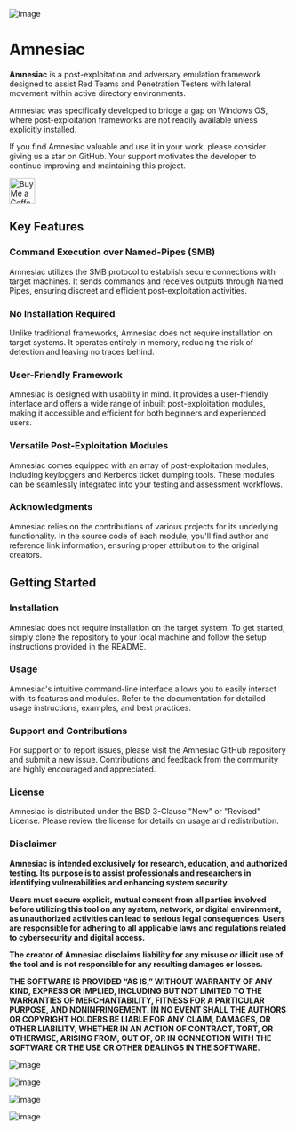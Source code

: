 ![image](https://github.com/Leo4j/Amnesiac/assets/61951374/cc3d29ea-3d6e-48cb-917c-029475794d39)

# Amnesiac

**Amnesiac** is a post-exploitation and adversary emulation framework designed to assist Red Teams and Penetration Testers with lateral movement within active directory environments.

Amnesiac was specifically developed to bridge a gap on Windows OS, where post-exploitation frameworks are not readily available unless explicitly installed.

If you find Amnesiac valuable and use it in your work, please consider giving us a star on GitHub. Your support motivates the developer to continue improving and maintaining this project.

<a href='https://ko-fi.com/leo4j' target='_blank'><img height='35' style='border:0px;height:46px;' src='https://az743702.vo.msecnd.net/cdn/kofi3.png?v=0' border='0' alt='Buy Me a Coffee at ko-fi.com' /></a>

## Key Features

### Command Execution over Named-Pipes (SMB)

Amnesiac utilizes the SMB protocol to establish secure connections with target machines. It sends commands and receives outputs through Named Pipes, ensuring discreet and efficient post-exploitation activities.

### No Installation Required

Unlike traditional frameworks, Amnesiac does not require installation on target systems. It operates entirely in memory, reducing the risk of detection and leaving no traces behind.

### User-Friendly Framework

Amnesiac is designed with usability in mind. It provides a user-friendly interface and offers a wide range of inbuilt post-exploitation modules, making it accessible and efficient for both beginners and experienced users.

### Versatile Post-Exploitation Modules

Amnesiac comes equipped with an array of post-exploitation modules, including keyloggers and Kerberos ticket dumping tools. These modules can be seamlessly integrated into your testing and assessment workflows.

### Acknowledgments

Amnesiac relies on the contributions of various projects for its underlying functionality. In the source code of each module, you'll find author and reference link information, ensuring proper attribution to the original creators.

## Getting Started

### Installation

Amnesiac does not require installation on the target system. To get started, simply clone the repository to your local machine and follow the setup instructions provided in the README.

### Usage

Amnesiac's intuitive command-line interface allows you to easily interact with its features and modules. Refer to the documentation for detailed usage instructions, examples, and best practices.

### Support and Contributions

For support or to report issues, please visit the Amnesiac GitHub repository and submit a new issue. Contributions and feedback from the community are highly encouraged and appreciated.

### License

Amnesiac is distributed under the BSD 3-Clause "New" or "Revised" License. Please review the license for details on usage and redistribution.

### Disclaimer

**Amnesiac is intended exclusively for research, education, and authorized testing. Its purpose is to assist professionals and researchers in identifying vulnerabilities and enhancing system security.**

**Users must secure explicit, mutual consent from all parties involved before utilizing this tool on any system, network, or digital environment, as unauthorized activities can lead to serious legal consequences. Users are responsible for adhering to all applicable laws and regulations related to cybersecurity and digital access.**

**The creator of Amnesiac disclaims liability for any misuse or illicit use of the tool and is not responsible for any resulting damages or losses.**

**THE SOFTWARE IS PROVIDED “AS IS,” WITHOUT WARRANTY OF ANY KIND, EXPRESS OR IMPLIED, INCLUDING BUT NOT LIMITED TO THE WARRANTIES OF MERCHANTABILITY, FITNESS FOR A PARTICULAR PURPOSE, AND NONINFRINGEMENT. IN NO EVENT SHALL THE AUTHORS OR COPYRIGHT HOLDERS BE LIABLE FOR ANY CLAIM, DAMAGES, OR OTHER LIABILITY, WHETHER IN AN ACTION OF CONTRACT, TORT, OR OTHERWISE, ARISING FROM, OUT OF, OR IN CONNECTION WITH THE SOFTWARE OR THE USE OR OTHER DEALINGS IN THE SOFTWARE.**

![image](https://github.com/Leo4j/Amnesiac/assets/61951374/3bea0d42-2c97-43f0-9a92-c8255afaab60)

![image](https://github.com/Leo4j/Amnesiac/assets/61951374/26184c70-d7cb-454e-9bdf-4dd95de9b9e8)

![image](https://github.com/Leo4j/Amnesiac/assets/61951374/678ce24e-70c4-47b1-b595-ca0835ba35d9)

![image](https://github.com/Leo4j/Amnesiac/assets/61951374/ce5e79c8-8253-4e5a-b193-9a31e0ffaebc)
